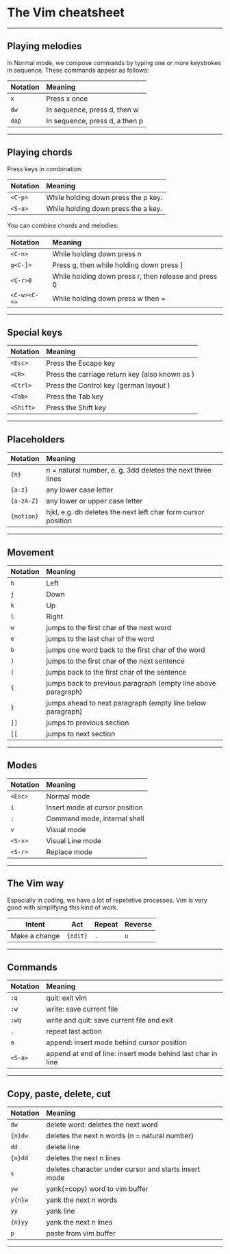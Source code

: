 # The Vim cheatsheet

---

## Playing melodies

In Normal mode, we compose commands by typing one or more keystrokes in sequence. These commands appear as follows:

| Notation | Meaning |
|:---------|:--------|
| `x`	| Press x once |
| `dw`	| In sequence, press d, then w |
| `dap` | In sequence, press d, a then p |

---

## Playing chords

Press keys in combination: 

| Notation | Meaning |
|:---------|:--------|
| `<C-p>`	| While holding down <Ctrl> press the p key. |
| `<S-a>`	| While holding down <Shift> press the a key. |


You can combine chords and melodies:

| Notation | Meaning |
|:---------|:--------|
| `<C-n>` | While holding down <Ctrl> press n |
| `g<C-]>` | Press g, then while holding down <Ctrl> press ] |
| `<C-r>0` | While holding down <Ctrl> press r, then release <Ctrl> and press 0 |
| `<C-w><C-=>` | While holding down <Ctrl> press w then = | 

---

## Special keys

| Notation | Meaning |
|:---------|:--------|
| `<Esc>` | Press the Escape key |
| `<CR>` | Press the carriage return key (also known as <Enter>) |
| `<Ctrl>` | Press the Control key (german layout <Strg>) |
| `<Tab>`	 | Press the Tab key |
| `<Shift>` | Press the Shift key |

---

## Placeholders

| Notation | Meaning |
|:---------|:--------|
| `{n}` | n = natural number, e. g. 3dd deletes the next three lines |
| `{a-z}`	 | any lower case letter |
| `{a-zA-Z}` |any lower or upper case letter |
| `{motion}` | hjkl, e.g. dh deletes the next left char form cursor position |

---

## Movement

| Notation | Meaning |
|:---------|:--------|
| `h` | Left |
| `j` | Down |
| `k` | Up |
| `l` | Right |
| `w` | jumps to the first char of the next word |
| `e` | jumps to the last char of the word |
| `b` | jumps one word back to the first char of the word |
| `)` | jumps to the first char of the next sentence |
| `(` | jumps back to the first char of the sentence |
| `{` | jumps back to previous paragraph (empty line above paragraph) |
| `}` | jumps ahead to next paragraph (empty line below paragraph) |
| `]]` | jumps to previous section |
| `[[` | jumps to next section |


---

## Modes 

| Notation | Meaning |
|:---------|:--------|
| `<Esc>` | Normal mode |
| `i` | Insert mode at cursor position |
| `:` | Command mode, internal shell |
| `v` | Visual mode |
| `<S-v>` | Visual Line mode |
| `<S-r>` | Replace mode |

---

## The Vim way 
Especially in coding, we have a lot of repetetive processes. Vim is very good with simplifying this kind of work.

| Intent | Act | Repeat | Reverse |
|--------|-----|--------|---------|
| Make a change | `{edit}` | `.` | `u` |

---

## Commands

| Notation | Meaning |
|:---------|:--------|
| `:q` | quit: exit vim |
| `:w` | write: save current file |
| `:wq` | write and quit: save current file and exit |
| `.`	| repeat last action | 
| `a `| append: insert mode behind cursor position |
| `<S-a>` | append at end of line: insert mode behind last char in line |

---

## Copy, paste, delete, cut

| Notation | Meaning |
|:---------|:--------|
| `dw` | delete word: deletes the next word |
| `{n}dw` | deletes the next n words (n = natural number) |
| `dd` | delete line |
| `{n}dd` | deletes the next n lines |
| `s` | deletes character under cursor and starts insert mode |
| `yw` | yank(=copy) word to vim buffer |
| `y{n}w` | yank the next n words |
| `yy` | yank line |
| `{n}yy` | yank the next n lines |
| `p` |	paste from vim buffer |
		
---
